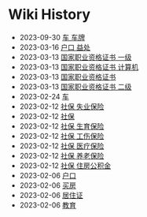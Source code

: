 # Wiki History

- 2023-09-30        [车 车牌](/0020_车_车牌)
- 2023-03-16        [户口 益处](/0019_户口_益处)
- 2023-03-13        [国家职业资格证书 一级](/0016_国家职业资格证书_一级)
- 2023-03-13        [国家职业资格证书 计算机](/0018_国家职业资格证书_计算机)
- 2023-03-13        [国家职业资格证书](/0015_国家职业资格证书)
- 2023-03-13        [国家职业资格证书 二级](/0017_国家职业资格证书_二级)
- 2023-02-24        [车](/0014_车)
- 2023-02-12        [社保 失业保险](/0011_社保_失业保险)
- 2023-02-12        [社保](/0007_社保)
- 2023-02-12        [社保 生育保险](/0010_社保_生育保险)
- 2023-02-12        [社保 工伤保险](/0012_社保_工伤保险)
- 2023-02-12        [社保 医疗保险](/0009_社保_医疗保险)
- 2023-02-12        [社保 养老保险](/0008_社保_养老保险)
- 2023-02-12        [社保 住房公积金](/0013_社保_住房公积金)
- 2023-02-06        [户口](/0004_户口)
- 2023-02-06        [买房](/0005_买房)
- 2023-02-06        [居住证](/0003_居住证)
- 2023-02-06        [教育](/0006_教育)
